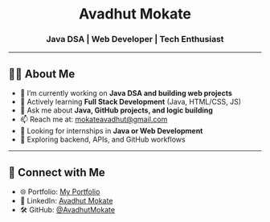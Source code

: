 <h1 align="center"> Avadhut Mokate</h1>
<h3 align="center">Java DSA | Web Developer | Tech Enthusiast</h3>

---

## 👨‍💻 About Me

- 🔭 I’m currently working on **Java DSA and building web projects**
- 🌱 Actively learning **Full Stack Development** (Java, HTML/CSS, JS)
- 💬 Ask me about **Java, GitHub projects, and logic building**
- 📫 Reach me at: [mokateavadhut@gmail.com](mailto:mokateavadhut@gmail.com)
- 💼 Looking for internships in **Java or Web Development**
- 🧠 Exploring backend, APIs, and GitHub workflows

---

## 🔗 Connect with Me

- 🌐 Portfolio: [My Portfolio](https://your-portfolio.com)
- 💼 LinkedIn: [Avadhut Mokate](https://www.linkedin.com/in/avadhut-mokate-750778318/)
- 🛠 GitHub: [@AvadhutMokate](https://github.com/AvadhutMokate)

<!--
**avadhutmokate/AvadhutMokate** is a ✨ _special_ ✨ repository because its `README.md` (this file) appears on your GitHub profile.

Here are some ideas to get you started:

- 🔭 I’m currently working on ...
- 🌱 I’m currently learning ...
- 👯 I’m looking to collaborate on ...
- 🤔 I’m looking for help with ...
- 💬 Ask me about ...
- 📫 How to reach me: ...
- 😄 Pronouns: ...
- ⚡ Fun fact: ...
-->
